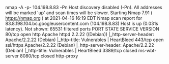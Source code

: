 nmap -A -p- 104.198.8.83 -Pn
Host discovery disabled (-Pn). All addresses will be marked 'up' and scan times will be slower.
Starting Nmap 7.91 ( https://nmap.org ) at 2021-04-16 16:19 EDT
Nmap scan report for 83.8.198.104.bc.googleusercontent.com (104.198.8.83)
Host is up (0.031s latency).
Not shown: 65531 filtered ports
PORT     STATE  SERVICE       VERSION
80/tcp   open   http          Apache httpd 2.2.22 ((Debian))
|_http-server-header: Apache/2.2.22 (Debian)
|_http-title: Vulnerables | HeartBleed
443/tcp  open   ssl/https     Apache/2.2.22 (Debian)
|_http-server-header: Apache/2.2.22 (Debian)
|_http-title: Vulnerables | HeartBleed
3389/tcp closed ms-wbt-server
8080/tcp closed http-proxy

